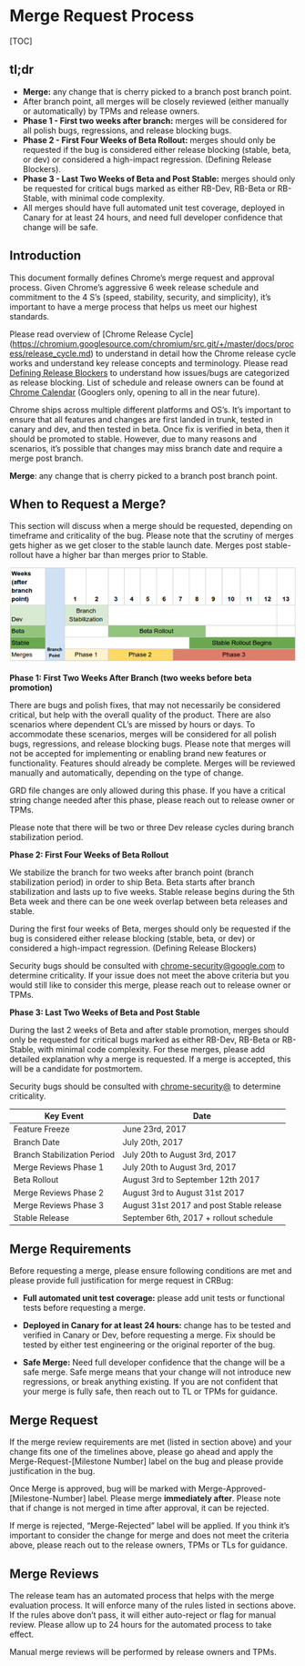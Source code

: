 # Merge Request Process

[TOC]

## tl;dr
* **Merge:** any change that is cherry picked to a branch post branch point.
* After branch point, all merges will be closely reviewed (either manually or
  automatically) by TPMs and release owners.
* **Phase 1 - First two weeks after branch:** merges will be considered for all polish bugs,
  regressions, and release blocking bugs.
* **Phase 2 - First Four Weeks of Beta Rollout:** merges should only be requested if
  the bug is considered either release blocking (stable, beta, or dev) or
  considered a high-impact regression. (Defining Release Blockers).
* **Phase 3 - Last Two Weeks of Beta and Post Stable:** merges should only be
  requested for critical bugs marked as either RB-Dev, RB-Beta or RB-Stable,
  with minimal code complexity.
* All merges should have full automated unit test coverage, deployed in Canary
  for at least 24 hours, and need full developer confidence that change will be
  safe.

## Introduction

This document formally defines Chrome’s merge request and approval process.
Given Chrome’s aggressive 6 week release schedule and commitment to the 4 S’s
(speed, stability, security, and simplicity), it’s important to have a merge
process that helps us meet our highest standards.

Please read overview of [Chrome Release
Cycle] (https://chromium.googlesource.com/chromium/src.git/+/master/docs/process/release_cycle.md)
to understand in detail how the Chrome release cycle works and understand key
release concepts and terminology. Please read [Defining Release
Blockers](https://chromium.googlesource.com/chromium/src.git/+/master/docs/process/release_blockers.md)
to understand how issues/bugs are categorized as release blocking.
List of schedule and release owners can be found at [Chrome
Calendar](https://chromepmo.appspot.com/calendar) (Googlers only, opening to all in the near future).

Chrome ships across multiple different platforms and OS’s. It’s important to
ensure that all features and changes are first landed in trunk, tested in
canary and dev, and then tested in beta. Once fix is verified in beta, then it
should be promoted to stable. However, due to many reasons and scenarios, it’s
possible that changes may miss branch date and require a merge post branch.

**Merge**: any change that is cherry picked to a branch post branch point.

## When to Request a Merge?
This section will discuss when a merge should be requested, depending on
timeframe and criticality of the bug. Please note that the scrutiny of merges
gets higher as we get closer to the stable launch date. Merges post
stable-rollout have a higher bar than merges prior to Stable.

![Chrome Merge Schedule](images/chrome_merge_schedule.png)

**Phase 1: First Two Weeks After Branch (two weeks before beta promotion)**

There are bugs and polish fixes, that may not necessarily be considered
critical, but help with the overall quality of the product. There are also
scenarios where dependent CL’s are missed by hours or days. To accommodate
these scenarios, merges will be considered for all polish bugs, regressions,
and release blocking bugs. Please note that merges will not be accepted for
implementing or enabling brand new features or functionality. Features
should already be complete. Merges will be reviewed manually and
automatically, depending on the type of change.

GRD file changes are only allowed during this phase. If you have a critical
string change needed after this phase, please reach out to release owner or
TPMs.

Please note that there will be two or three Dev release cycles during
branch stabilization period.

**Phase 2: First Four Weeks of Beta Rollout**

We stabilize the branch for two weeks after branch point (branch
stabilization period) in order to ship Beta. Beta starts after branch
stabilization and lasts up to five weeks. Stable release begins during
the 5th Beta week and there can be one week overlap between beta releases
and stable.

During the first four weeks of Beta, merges should only be requested if
the bug is considered either release blocking (stable, beta, or dev) or
considered a high-impact regression. (Defining Release Blockers)

Security bugs should be consulted with
[chrome-security@google.com](chrome-security@google.com) to
determine criticality. If your issue does not meet the above criteria
but you would still like to consider this merge, please reach out to
release owner or TPMs.

**Phase 3: Last Two Weeks of Beta and Post Stable**

During the last 2 weeks of Beta and after stable promotion, merges
should only be requested for critical bugs marked as either RB-Dev,
RB-Beta or RB-Stable, with minimal code complexity. For these merges,
please add detailed explanation why a merge is requested. If a merge
is accepted, this will be a candidate for postmortem.

Security bugs should be consulted with [chrome-security@](chrome-security@google.com)
to determine criticality.

Key Event  | Date
------- | --------
Feature Freeze | June 23rd, 2017
Branch Date | July 20th, 2017
Branch Stabilization Period | July 20th to August 3rd, 2017
Merge Reviews Phase 1 | July 20th to August 3rd, 2017
Beta Rollout | August 3rd to September 12th 2017
Merge Reviews Phase 2 | August 3rd to August 31st 2017
Merge Reviews Phase 3 | August 31st 2017 and post Stable release
Stable Release | September 6th, 2017 + rollout schedule

## Merge Requirements
Before requesting a merge, please ensure following conditions are met
and please provide full justification for merge request in CRBug:
*   **Full automated unit test coverage:** please add unit tests or
    functional tests before requesting a merge.

*   **Deployed in Canary for at least 24 hours:** change has to
    be tested and verified in Canary or Dev, before requesting a
    merge. Fix should be tested by either test engineering or the
    original reporter of the bug.

*   **Safe Merge:** Need full developer confidence that the
    change will be a safe merge. Safe merge means that your
    change will not introduce new regressions, or break
    anything existing. If you are not confident that your
    merge is fully safe, then reach out to TL or TPMs for
    guidance.

## Merge Request
If the merge review requirements are met (listed in
section above) and your change fits one of the timelines
above, please go ahead and apply the
Merge-Request-[Milestone Number] label on the bug and
please provide justification in the bug.

Once Merge is approved, bug will be marked with
Merge-Approved-[Milestone-Number] label. Please merge
**immediately after**. Please note that if change is not
merged in time after approval, it can be rejected.

If merge is rejected, “Merge-Rejected” label will be
applied. If you think it’s important to consider the
change for merge and does not meet the criteria above,
please reach out to the release owners, TPMs or TLs for
guidance.

## Merge Reviews

The release team has an automated process that helps
with the merge evaluation process. It will enforce many
of the rules listed in sections above. If the rules
above don’t pass, it will either auto-reject or flag
for manual review. Please allow up to 24 hours for the
automated process to take effect.

Manual merge reviews will be performed by release
owners and TPMs.
